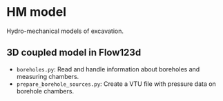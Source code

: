 # HM model

Hydro-mechanical models of excavation.

## 3D coupled model in Flow123d

- `boreholes.py`: Read and handle information about boreholes and measuring chambers.
- `prepare_borehole_sources.py`: Create a VTU file with pressure data on borehole chambers.